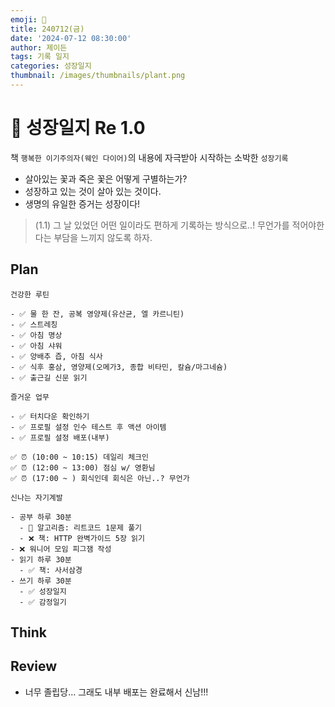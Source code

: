 ```yaml
---
emoji: 🌱
title: 240712(금)
date: '2024-07-12 08:30:00'
author: 제이든
tags: 기록 일지
categories: 성장일지
thumbnail: /images/thumbnails/plant.png
---
```


# 🌱 성장일지 Re 1.0

책 `행복한 이기주의자(웨인 다이어)`의 내용에 자극받아 시작하는 소박한 `성장기록`

- 살아있는 꽃과 죽은 꽃은 어떻게 구별하는가?
- 성장하고 있는 것이 살아 있는 것이다.
- 생명의 유일한 증거는 성장이다!

> (1.1) 그 날 있었던 어떤 일이라도 편하게 기록하는 방식으로..! 무언가를 적어야한다는 부담을 느끼지 않도록 하자.

## Plan

```plaintext
건강한 루틴

- ✅ 물 한 잔, 공복 영양제(유산균, 엘 카르니틴)
- ✅ 스트레칭
- ✅ 아침 명상
- ✅ 아침 샤워
- ✅ 양배추 즙, 아침 식사
- ✅ 식후 홍삼, 영양제(오메가3, 종합 비타민, 칼슘/마그네슘)
- ✅ 출근길 신문 읽기

즐거운 업무

- ✅ 터치다운 확인하기
- ✅ 프로필 설정 인수 테스트 후 액션 아이템
- ✅ 프로필 설정 배포(내부)

✅ ⏰ (10:00 ~ 10:15) 데일리 체크인
✅ ⏰ (12:00 ~ 13:00) 점심 w/ 영환님
✅ ⏰ (17:00 ~ ) 회식인데 회식은 아닌..? 무언가

신나는 자기계발

- 공부 하루 30분
  - 🌱 알고리즘: 리트코드 1문제 풀기
  - ❌ 책: HTTP 완벽가이드 5장 읽기
- ❌ 워니어 모임 피그잼 작성
- 읽기 하루 30분
  - ✅ 책: 사서삼경
- 쓰기 하루 30분
  - ✅ 성장일지
  - ✅ 감정일기
```

## Think

## Review

- 너무 졸립당... 그래도 내부 배포는 완료해서 신남!!!